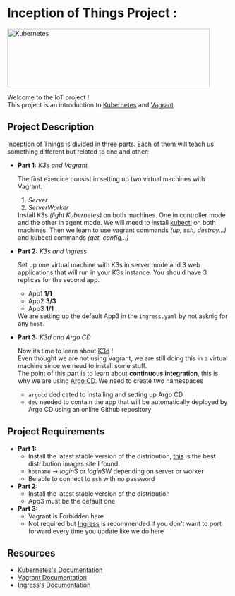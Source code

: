 <!DOCTYPE html>
<html>
<body>
  <h1>Inception of Things Project :</a></h1>
  <p><img src="https://d2gbo5uoddvg5.cloudfront.net/images/logo-kubernetes.gif" alt="Kubernetes" width="458" height="133"></p>
  Welcome to the IoT project !<br>
  This project is an introduction to <a href="https://fr.wikipedia.org/wiki/Kubernetes">Kubernetes</a> and <a href="https://fr.wikipedia.org/wiki/Vagrant">Vagrant</a>
  
  <h2>Project Description</h2>
  <p>Inception of Things is divided in three parts. Each of them will teach us something different but related to one and other:</p>
  <ul>
    <li>
      <strong>Part 1:</strong> <i>K3s and Vagrant</i>
        <p>The first exercice consist in setting up two virtual machines with Vagrant.
            <ol>
                <li><i>Server</i></li>
                <li><i>ServerWorker</i></li>
            </ol>
        Install K3s <i>(light Kubernetes)</i> on both machines. One in controller mode and the other in agent mode. We will meed to install <a href="https://kubernetes.io/fr/docs/tasks/tools/install-kubectl/">kubectl</a> on both machines. Then we learn to use vagrant commands <i>(up, ssh, destroy...)</i> and kubectl commands <i>(get, config...)</i></p>
    </li>
    <li>
      <strong>Part 2:</strong> <i>K3s and Ingress</i>
      <p>Set up one virtual machine with K3s in server mode and 3 web applications that will run in your K3s instance. You should have 3 replicas for the second app.
      <ul>
        <li>App1 <strong>1/1</strong></li>
        <li>App2 <strong>3/3</strong></li>
        <li>App3 <strong>1/1</strong></li>
      </ul>
      We are setting up the default App3 in the <code>ingress.yaml</code> by not asknig for any <code>host</code>.
      </p>
    </li>
    <li>
      <strong>Part 3:</strong> <i>K3d and Argo CD</i>
      <p>Now its time to learn about <a href="https://k3d.io/v5.6.0/">K3d</a> !<br>
      Even thought we are not using Vagrant, we are still doing this in a virtual machine since we need to install some stuff.<br>
      The point of this part is to learn about <strong>continuous integration</strong>, this is why we are using <a href="https://argo-cd.readthedocs.io/en/stable/getting_started/">Argo CD</a>. We need to create two namespaces
      <ul>
        <li><code>argocd</code> dedicated to installing and setting up Argo CD</li>
        <li><code>dev</code> needed to contain the app that will be automatically deployed by Argo CD using an online Github repository</li>
      </ul>
      </p>
    </li>
  </ul>
  <h2>Project Requirements</h2>
  <ul>
    <li>
      <strong>Part 1:</strong>
        <ul>
            <li>Install the latest stable version of the distribution, <a href="https://app.vagrantup.com/boxes/search">this</a> is the best distribution images site I found.</li>
            <li><code>hosname</code> -> <i>login</i>S or <i>login</i>SW depending on server or worker</li>
            <li>Be able to connect to <code>ssh</code> with no password</li>
        </ul>
    </li>
    <li>
      <strong>Part 2:</strong>
        <ul>
            <li>Install the latest stable version of the distribution</li>
            <li>App3 must be the default one</li>
        </ul>
    </li>
    <li>
      <strong>Part 3:</strong>
        <ul>
            <li>Vagrant is Forbidden here</li>
            <li>Not required but <a href="https://fr.wikipedia.org/wiki/Ingress">Ingress</a> is recommended if you don't want to port forward every time you update like we do here</li>
        </ul>
    </li>
  </ul>

  <h2>Resources</h2>
  <ul>
    <li><a href="https://kubernetes.io/docs/setup/">Kubernetes's Documentation</a></li>
    <li><a href="https://developer.hashicorp.com/vagrant/docs">Vagrant Documentation</a></li>
    <li><a href="https://kubernetes.io/fr/docs/concepts/services-networking/ingress/">Ingress's Documentation</a></li>

</body>
</html>
